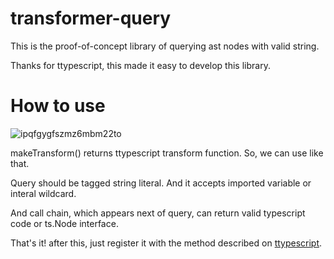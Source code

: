# transformer-query

This is the proof-of-concept library of querying ast nodes with valid string. 

Thanks for ttypescript, this made it easy to develop this library.

# How to use

![ipqfgygfszmz6mbm22to](https://user-images.githubusercontent.com/51986318/198257371-2654bbb3-bb5f-4cf4-8343-d1d4d13c9578.png)

makeTransform() returns ttypescript transform function. So, we can use like that.

Query should be tagged string literal. And it accepts imported variable or interal wildcard.

And call chain, which appears next of query, can return valid typescript code or ts.Node interface.

That's it! after this, just register it with the method described on [ttypescript](https://github.com/cevek/ttypescript).
